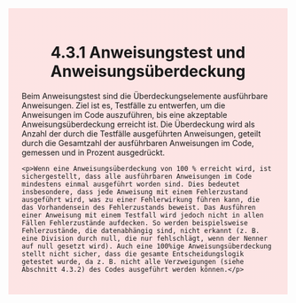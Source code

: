 <div class="rounded-lg border shadow-sm" style="background: linear-gradient(135deg,#fde4e4 0%,#fce4e4 100%); padding: 24px; border-color: #fda4af">
  <header style="margin-bottom:12px">
    <h1 class="text-2xl font-bold text-gray-900">4.3.1 Anweisungstest und Anweisungsüberdeckung</h1>
  </header>
  <article class="prose max-w-none">
    <p>Beim Anweisungstest sind die Überdeckungselemente ausführbare Anweisungen. Ziel ist es, Testfälle zu entwerfen, um die Anweisungen im Code auszuführen, bis eine akzeptable Anweisungsüberdeckung erreicht ist. Die Überdeckung wird als Anzahl der durch die Testfälle ausgeführten Anweisungen, geteilt durch die Gesamtzahl der ausführbaren Anweisungen im Code, gemessen und in Prozent ausgedrückt.</p>

    <p>Wenn eine Anweisungsüberdeckung von 100 % erreicht wird, ist sichergestellt, dass alle ausführbaren Anweisungen im Code mindestens einmal ausgeführt worden sind. Dies bedeutet insbesondere, dass jede Anweisung mit einem Fehlerzustand ausgeführt wird, was zu einer Fehlerwirkung führen kann, die das Vorhandensein des Fehlerzustands beweist. Das Ausführen einer Anweisung mit einem Testfall wird jedoch nicht in allen Fällen Fehlerzustände aufdecken. So werden beispielsweise Fehlerzustände, die datenabhängig sind, nicht erkannt (z. B. eine Division durch null, die nur fehlschlägt, wenn der Nenner auf null gesetzt wird). Auch eine 100%ige Anweisungsüberdeckung stellt nicht sicher, dass die gesamte Entscheidungslogik getestet wurde, da z. B. nicht alle Verzweigungen (siehe Abschnitt 4.3.2) des Codes ausgeführt werden können.</p>
  </article>
</div>

